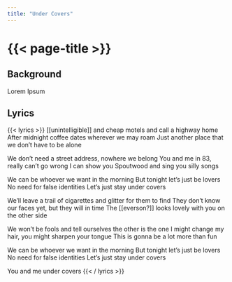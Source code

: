 ```yaml
---
title: "Under Covers"
---
```

# {{< page-title >}}

## Background
Lorem Ipsum

## Lyrics
{{< lyrics >}}
[[unintelligible]] and cheap motels and call a highway home
After midnight coffee dates wherever we may roam
Just another place that we don’t have to be alone

We don’t need a street address, nowhere we belong
You and me in 83, really can’t go wrong
I can show you Spoutwood and sing you silly songs

We can be whoever we want in the morning
But tonight let’s just be lovers
No need for false identities
Let’s just stay under covers

We’ll leave a trail of cigarettes and glitter for them to find
They don’t know our faces yet, but they will in time
The [[everson?]] looks lovely with you on the other side

We won’t be fools and tell ourselves the other is the one
I might change my hair, you might sharpen your tongue
This is gonna be a lot more than fun

We can be whoever we want in the morning
But tonight let’s just be lovers
No need for false identities
Let’s just stay under covers

You and me under covers
{{< / lyrics >}}
